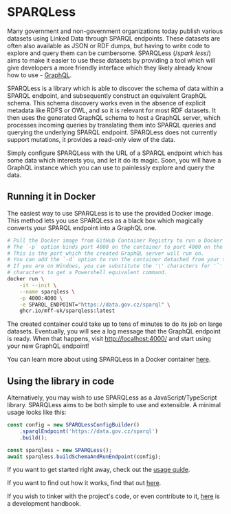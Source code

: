 # SPARQLess

Many government and non-government organizations today publish various datasets using Linked Data through SPARQL endpoints.
These datasets are often also available as JSON or RDF dumps, but having to write code to explore and query them can be cumbersome.
SPARQLess (/_spark less_/) aims to make it easier to use these datasets by providing a tool which will give developers a more
friendly interface which they likely already know how to use - [GraphQL](https://graphql.org/learn/).

SPARQLess is a library which is able to discover the schema of data within a SPARQL endpoint,
and subsequently construct an equivalent GraphQL schema.
This schema discovery works even in the absence of explicit metadata like RDFS or OWL,
and so it is relevant for most RDF datasets.
It then uses the generated GraphQL schema to host a GraphQL server, which processes incoming
queries by translating them into SPARQL queries and querying the underlying SPARQL endpoint.
SPARQLess does not currently support mutations, it provides a read-only view of the data.

Simply configure SPARQLess with the URL of a SPARQL endpoint which has some data which interests you, and
let it do its magic. Soon, you will have a GraphQL instance which you can use to painlessly explore and query the data.

## Running it in Docker

The easiest way to use SPARQLess is to use the provided Docker image.
This method lets you use SPARQLess as a black box which magically converts your SPARQL
endpoint into a GraphQL one.

```bash
# Pull the Docker image from GitHub Container Registry to run a Docker container named `sparqless`.
# The `-p` option binds port 4000 on the container to port 4000 on the local machine.
# This is the port which the created GraphQL server will run on.
# You can add the `-d` option to run the container detached from your terminal.
# If you are on Windows, you can substitute the '\' characters for '`' (backtick)
# characters to get a Powershell equivalent command.
docker run \
    -it --init \
    --name sparqless \
    -p 4000:4000 \
    -e SPARQL_ENDPOINT="https://data.gov.cz/sparql" \
    ghcr.io/mff-uk/sparqless:latest
```

The created container could take up to tens of minutes to do its job on large datasets.
Eventually, you will see a log message that the GraphQL endpoint is ready.
When that happens, visit [http://localhost:4000/](http://localhost:4000/) and start using
your new GraphQL endpoint!

You can learn more about using SPARQLess in a Docker container [here](docker.md).

## Using the library in code

Alternatively, you may wish to use SPARQLess as a JavaScript/TypeScript library.
SPARQLess aims to be both simple to use and extensible. A minimal usage looks like this:

```ts
const config = new SPARQLessConfigBuilder()
    .sparqlEndpoint('https://data.gov.cz/sparql')
    .build();

const sparqless = new SPARQLess();
await sparqless.buildSchemaAndRunEndpoint(config);
```

If you want to get started right away, check out the [usage guide](usage.md).

If you want to find out how it works, find that out [here](overview.md).

If you wish to tinker with the project's code, or even contribute to it, [here](development.md) is a development
handbook.

